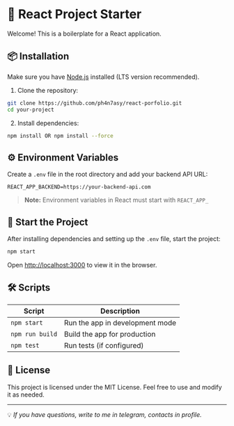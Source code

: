 # 🚀 React Project Starter

Welcome! This is a boilerplate for a React application.

## 📦 Installation

Make sure you have [Node.js](https://nodejs.org/) installed (LTS version recommended).

1. Clone the repository:

```bash
git clone https://github.com/ph4n7asy/react-porfolio.git
cd your-project
```

2. Install dependencies:

```bash
npm install OR npm install --force
```

## ⚙️ Environment Variables

Create a `.env` file in the root directory and add your backend API URL:

```env
REACT_APP_BACKEND=https://your-backend-api.com
```

> **Note:** Environment variables in React must start with `REACT_APP_`

## 🚀 Start the Project

After installing dependencies and setting up the `.env` file, start the project:

```bash
npm start
```

Open [http://localhost:3000](http://localhost:3000) to view it in the browser.

## 🛠️ Scripts

| Script           | Description                       |
|------------------|-----------------------------------|
| `npm start`      | Run the app in development mode   |
| `npm run build`  | Build the app for production      |
| `npm test`       | Run tests (if configured)         |

## 📄 License

This project is licensed under the MIT License. Feel free to use and modify it as needed.

---

💡 _If you have questions, write to me in telegram, contacts in profile._
